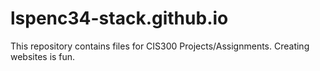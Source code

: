 # lspenc34-stack.github.io
This repository contains files for CIS300 Projects/Assignments.
Creating websites is fun.
